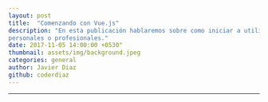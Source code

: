 ```yaml
---
layout: post
title:  "Comenzando con Vue.js"
description: "En esta publicación hablaremos sobre como iniciar a utilizar este poderoso framework dentro de nuestros proyectos
personales o profesionales."
date: 2017-11-05 14:00:00 +0530"
thumbnail: assets/img/background.jpeg
categories: general
author: Javier Diaz
github: coderdiaz
---
```


<hr>

